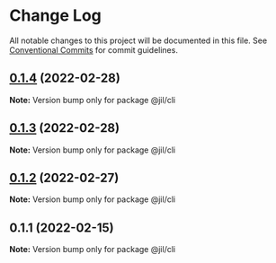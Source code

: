 # Change Log

All notable changes to this project will be documented in this file.
See [Conventional Commits](https://conventionalcommits.org) for commit guidelines.

## [0.1.4](https://github.com/jiljs/jil/compare/@jil/cli@0.1.3...@jil/cli@0.1.4) (2022-02-28)

**Note:** Version bump only for package @jil/cli





## [0.1.3](https://github.com/jiljs/jil/compare/@jil/cli@0.1.2...@jil/cli@0.1.3) (2022-02-28)

**Note:** Version bump only for package @jil/cli





## [0.1.2](https://github.com/jiljs/jil/compare/@jil/cli@0.1.1...@jil/cli@0.1.2) (2022-02-27)

**Note:** Version bump only for package @jil/cli





## 0.1.1 (2022-02-15)

**Note:** Version bump only for package @jil/cli
